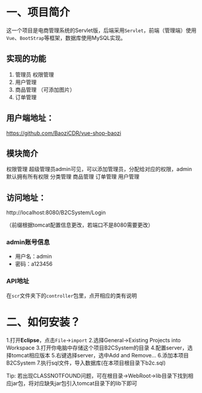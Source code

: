 # 一、项目简介
这一个项目是电商管理系统的Servlet版，后端采用`Servlet`，前端（管理端）使用`Vue`、`BootStrap`等框架，数据库使用MySQL实现。

## 实现的功能

1. 管理员 权限管理 
2. 用户管理
3. 商品管理 （可添加图片）
4. 订单管理

## 用户端地址：

https://github.com/BaoziCDR/vue-shop-baozi



## 模块简介

权限管理 超级管理员admin可见，可以添加管理员，分配给对应的权限，admin默认拥有所有权限
分类管理
商品管理
订单管理
用户管理

## 访问地址：
http://localhost:8080/B2CSystem/Login

（前缀根据tomcat配置信息更改，若端口不是8080需要更改）

### admin账号信息

- 用户名：admin
- 密码：a123456

### API地址

在`scr`文件夹下的`controller`包里，点开相应的类有说明

# 二、如何安装？

1.打开**Eclipse**，点击`File`->`import`
2.选择General->Existing Projects into Workspace
3.打开你电脑中存储这个项目B2CSystem的目录
4.配置server，选择tomcat相应版本
5.右键选择server，选中Add and Remove...
6.添加本项目B2CSystem
7.执行sql文件，导入数据库(在本项目根目录下b2c.sql)

Tip:
若出现CLASSNOTFOUND问题，可在根目录->WebRoot->lib目录下找到相应jar包，将对应缺失jar包引入tomcat目录下的lib下即可

